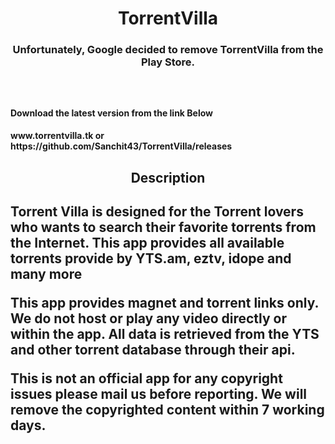 <h1 align="center">TorrentVilla</h1>
<h3 align="center">Unfortunately, Google decided to remove TorrentVilla from the Play Store.<h3>
</br>
<h4>Download the latest version from the link Below<h4>
www.torrentvilla.tk
or
https://github.com/Sanchit43/TorrentVilla/releases
</br>
<h2 align="center">Description<h2>
<p>Torrent Villa  is designed for the Torrent lovers who wants to search their favorite torrents from the Internet. This app provides all available torrents provide by YTS.am, eztv, idope and many more

This app provides magnet and torrent links only. We do not host or play any video directly or within the app. All data is retrieved from the YTS and other torrent database through their api.

This is not an official app for any copyright issues please mail us before reporting. We will remove the copyrighted content within 7 working days.</p>
